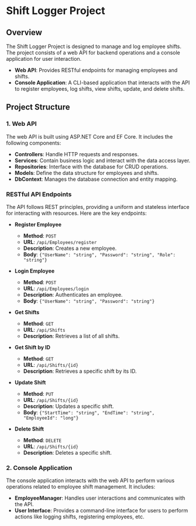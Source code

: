 # Shift Logger Project

## Overview

The Shift Logger Project is designed to manage and log employee shifts. The project consists of a web API for backend operations and a console application for user interaction.

- **Web API**: Provides RESTful endpoints for managing employees and shifts.
- **Console Application**: A CLI-based application that interacts with the API to register employees, log shifts, view shifts, update, and delete shifts.

## Project Structure

### 1. Web API

The web API is built using ASP.NET Core and EF Core. It includes the following components:

- **Controllers**: Handle HTTP requests and responses.
- **Services**: Contain business logic and interact with the data access layer.
- **Repositories**: Interface with the database for CRUD operations.
- **Models**: Define the data structure for employees and shifts.
- **DbContext**: Manages the database connection and entity mapping.

### RESTful API Endpoints

The API follows REST principles, providing a uniform and stateless interface for interacting with resources. Here are the key endpoints:

- **Register Employee**
  - **Method**: `POST`
  - **URL**: `/api/Employees/register`
  - **Description**: Creates a new employee.
  - **Body**: `{"UserName": "string", "Password": "string", "Role": "string"}`

- **Login Employee**
  - **Method**: `POST`
  - **URL**: `/api/Employees/login`
  - **Description**: Authenticates an employee.
  - **Body**: `{"UserName": "string", "Password": "string"}`

- **Get Shifts**
  - **Method**: `GET`
  - **URL**: `/api/Shifts`
  - **Description**: Retrieves a list of all shifts.

- **Get Shift by ID**
  - **Method**: `GET`
  - **URL**: `/api/Shifts/{id}`
  - **Description**: Retrieves a specific shift by its ID.

- **Update Shift**
  - **Method**: `PUT`
  - **URL**: `/api/Shifts/{id}`
  - **Description**: Updates a specific shift.
  - **Body**: `{"StartTime": "string", "EndTime": "string", "EmployeeId": "long"}`

- **Delete Shift**
  - **Method**: `DELETE`
  - **URL**: `/api/Shifts/{id}`
  - **Description**: Deletes a specific shift.

### 2. Console Application

The console application interacts with the web API to perform various operations related to employee shift management. It includes:

- **EmployeeManager**: Handles user interactions and communicates with the API.
- **User Interface**: Provides a command-line interface for users to perform actions like logging shifts, registering employees, etc.
